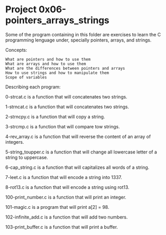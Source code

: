 # Project 0x06-pointers_arrays_strings

Some of the program containing in this folder are exercises to learn the C programming lenguage under, specially pointers, arrays, and strings.

Concepts:

    What are pointers and how to use them
    What are arrays and how to use them
    What are the differences between pointers and arrays
    How to use strings and how to manipulate them
    Scope of variables

Describing each program:

0-strcat.c is a function that will concatenates two strings.

1-strncat.c is a function that will concatenates two strings.

2-strncpy.c is a function that will copy a string.

3-strcmp.c is a function that will compare tow strings.

4-rev_array.c is a function that will reverse the content of an array of integers.

5-string_toupper.c is a function that will change all lowercase letter of a string to uppercase.

6-cap_string.c is a function that will capitalizes all words of a string.

7-leet.c is a function that will encode a string into 1337.

8-rot13.c is a function that will encode a string using rot13.

100-print_number.c is a function that will print an integer.

101-magic.c is a program that will print a[2] = 98.

102-infinite_add.c is a function that will add two numbers.

103-print_buffer.c is a function that will print a buffer.
